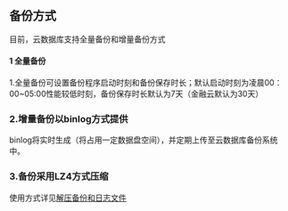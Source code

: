 ## 备份方式
目前，云数据库支持全量备份和增量备份方式

#### 1 全量备份

1.全量备份可设置备份程序启动时刻和备份保存时长；默认启动时刻为凌晨00：00~05:00性能较低时刻，备份保存时长默认为7天（金融云默认为30天）

### 2.增量备份以binlog方式提供
binlog将实时生成（将占用一定数据盘空间），并定期上传至云数据库备份系统中。

### 3.备份采用LZ4方式压缩
使用方式详见[解压备份和日志文件](http://tce.fsphere.cn/document/product/237/2088)
